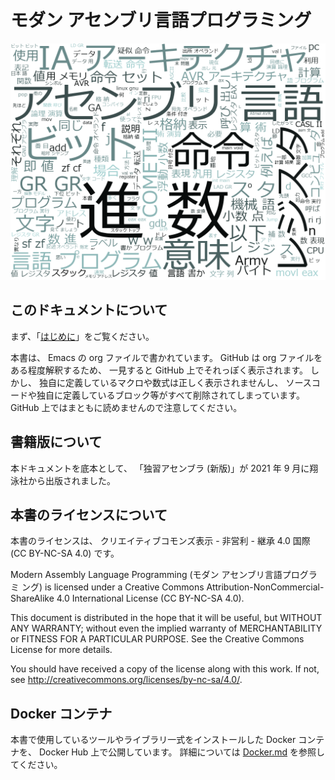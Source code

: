 # モダン アセンブリ言語プログラミング

![wordcloud](https://github.com/h-ohsaki/modern-asm/raw/master/figure/wc.png)

## このドキュメントについて

まず、「[はじめに](01_intro.org)」をご覧ください。

本書は、
Emacs の org ファイルで書かれています。
GitHub は org ファイルをある程度解釈するため、
一見すると GitHub 上でそれっぽく表示されます。
しかし、
独自に定義しているマクロや数式は正しく表示されませんし、
ソースコードや独自に定義しているブロック等がすべて削除されてしまっています。
GitHub 上ではまともに読めませんので注意してください。

## 書籍版について

本ドキュメントを底本として、
「独習アセンブラ (新版)」が 2021 年 9 月に翔泳社から出版されました。

## 本書のライセンスについて

本書のライセンスは、
クリエイティブコモンズ表示 - 非営利 - 継承 4.0 国際 (CC BY-NC-SA 4.0) です。

Modern Assembly Language Programming (モダン アセンブリ言語プログラミ
ング) is licensed under a Creative Commons
Attribution-NonCommercial-ShareAlike 4.0 International License (CC
BY-NC-SA 4.0).

This document is distributed in the hope that it will be useful, but
WITHOUT ANY WARRANTY; without even the implied warranty of
MERCHANTABILITY or FITNESS FOR A PARTICULAR PURPOSE.  See the Creative
Commons License for more details.

You should have received a copy of the license along with this work.
If not, see <http://creativecommons.org/licenses/by-nc-sa/4.0/>.

## Docker コンテナ

本書で使用しているツールやライブラリ一式をインストールした Docker コンテナを、
Docker Hub 上で公開しています。
詳細については [Docker.md](Docker.md) を参照してください。


